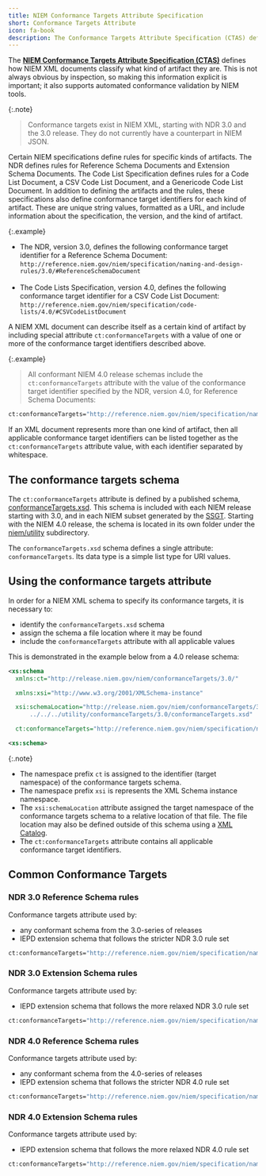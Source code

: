 ```yaml
---
title: NIEM Conformance Targets Attribute Specification
short: Conformance Targets Attribute
icon: fa-book
description: The Conformance Targets Attribute Specification (CTAS) defines how NIEM XML documents classify what kind of artifact they are through the use of a conformance targets attribute.
---
```


The **[NIEM Conformance Targets Attribute Specification (CTAS)]({{site.data.links.ctas}})** defines how NIEM XML documents classify what kind of artifact they are.  This is not always obvious by inspection, so making this information explicit is important; it also supports automated conformance validation by NIEM tools.

{:.note}
> Conformance targets exist in NIEM XML, starting with NDR 3.0 and the 3.0 release.  They do not currently have a counterpart in NIEM JSON.

Certain NIEM specifications define rules for specific kinds of artifacts.  The NDR defines rules for Reference Schema Documents and Extension Schema Documents.  The Code List Specification defines rules for a Code List Document, a CSV Code List Document, and a Genericode Code List Document.  In addition to defining the artifacts and the rules, these specifications also define conformance target identifiers for each kind of artifact.  These are unique string values, formatted as a URL, and include information about the specification, the version, and the kind of artifact.

{:.example}
- The NDR, version 3.0, defines the following conformance target identifier for a Reference Schema Document: `http://reference.niem.gov/niem/specification/naming-and-design-rules/3.0/#ReferenceSchemaDocument` <br><br>
- The Code Lists Specification, version 4.0, defines the following conformance target identifier for a CSV Code List Document: `http://reference.niem.gov/niem/specification/code-lists/4.0/#CSVCodeListDocument`

A NIEM XML document can describe itself as a certain kind of artifact by including special attribute `ct:conformanceTargets` with a value of one or more of the conformance target identifiers described above.

{:.example}
> All conformant NIEM 4.0 release schemas include the `ct:conformanceTargets` attribute with the value of the conformance target identifier specified by the NDR, version 4.0, for Reference Schema Documents:
```sh
ct:conformanceTargets="http://reference.niem.gov/niem/specification/naming-and-design-rules/4.0/#ReferenceSchemaDocument"
```

<!--more-->

If an XML document represents more than one kind of artifact, then all applicable conformance target identifiers can be listed together as the `ct:conformanceTargets` attribute value, with each identifier separated by whitespace.

## The conformance targets schema

The `ct:conformanceTargets` attribute is defined by a published schema,  [conformanceTargets.xsd](https://release.niem.gov/niem/utility/conformanceTargets/3.0/conformanceTargets.xsd).  This schema is included with each NIEM release starting with 3.0, and in each NIEM subset generated by the [SSGT](../../tools/ssgt/).  Starting with the NIEM 4.0 release, the schema is located in its own folder under the [niem/utility](https://release.niem.gov/niem/utility/) subdirectory.

The `conformanceTargets.xsd` schema defines a single attribute: `conformanceTargets`.  Its data type is a simple list type for URI values.

## Using the conformance targets attribute

In order for a NIEM XML schema to specify its conformance targets, it is necessary to:

- identify the `conformanceTargets.xsd` schema
- assign the schema a file location where it may be found
- include the `conformanceTargets` attribute with all applicable values

This is demonstrated in the example below from a 4.0 release schema:

```xml
<xs:schema
  xmlns:ct="http://release.niem.gov/niem/conformanceTargets/3.0/"

  xmlns:xsi="http://www.w3.org/2001/XMLSchema-instance"

  xsi:schemaLocation="http://release.niem.gov/niem/conformanceTargets/3.0/
      ../../../utility/conformanceTargets/3.0/conformanceTargets.xsd"

  ct:conformanceTargets="http://reference.niem.gov/niem/specification/naming-and-design-rules/4.0/#ReferenceSchemaDocument">

<xs:schema>
```

{:.note}
- The namespace prefix `ct` is assigned to the identifier (target namespace) of the conformance targets schema.
- The namespace prefix `xsi` is represents the XML Schema instance namespace.
- The `xsi:schemaLocation` attribute assigned the target namespace of the conformance targets schema to a relative location of that file.  The file location may also be defined outside of this schema using a [XML Catalog](../../artifacts/xml-catalog/).
- The `ct:conformanceTargets` attribute contains all applicable conformance target identifiers.

## Common Conformance Targets

### NDR 3.0 Reference Schema rules

Conformance targets attribute used by:

- any conformant schema from the 3.0-series of releases
- IEPD extension schema that follows the stricter NDR 3.0 rule set

```sh
ct:conformanceTargets="http://reference.niem.gov/niem/specification/naming-and-design-rules/3.0/#ReferenceSchemaDocument"
```

### NDR 3.0 Extension Schema rules

Conformance targets attribute used by:

- IEPD extension schema that follows the more relaxed NDR 3.0 rule set

```sh
ct:conformanceTargets="http://reference.niem.gov/niem/specification/naming-and-design-rules/3.0/#ExtensionSchemaDocument"
```

### NDR 4.0 Reference Schema rules

Conformance targets attribute used by:

- any conformant schema from the 4.0-series of releases
- IEPD extension schema that follows the stricter NDR 4.0 rule set

```sh
ct:conformanceTargets="http://reference.niem.gov/niem/specification/naming-and-design-rules/4.0/#ReferenceSchemaDocument"
```

### NDR 4.0 Extension Schema rules

Conformance targets attribute used by:

- IEPD extension schema that follows the more relaxed NDR 4.0 rule set

```sh
ct:conformanceTargets="http://reference.niem.gov/niem/specification/naming-and-design-rules/4.0/#ExtensionSchemaDocument"
```
